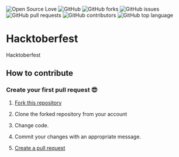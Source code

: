 ![Open Source Love](https://img.shields.io/badge/Open%20Source-%E2%9D%A4-red.svg)
![GitHub](https://img.shields.io/github/license/zermen11/CRUDPython.svg)
![GitHub forks](https://img.shields.io/github/forks/zermen11/CRUDPython.svg)
![GitHub issues](https://img.shields.io/github/issues/zermen11/CRUDPython.svg)
![GitHub pull requests](https://img.shields.io/github/issues-pr/zermen11/CRUDPython.svg)
![GitHub contributors](https://img.shields.io/github/contributors/zermen11/CRUDPython.svg)
![GitHub top language](https://img.shields.io/github/languages/top/zermen11/CRUDPython.svg)

# Hacktoberfest

Hacktoberfest

## How to contribute 

### Create your first pull request :sunglasses:

1. [Fork this repository](https://help.github.com/articles/fork-a-repo/)

2. Clone the forked repository from your account

3. Change code.

4. Commit your changes with an appropriate message.

5. [Create a pull request](zermen11/CRUDPython/pulls)
